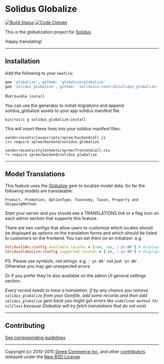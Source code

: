 # Solidus Globalize

[![Build Status](https://travis-ci.org/solidusio-contrib/solidus_globalize.svg?branch=master)](https://travis-ci.org/solidusio-contrib/solidus_globalize)
[![Code Climate](https://codeclimate.com/github/solidusio-contrib/solidus_globalize/badges/gpa.svg)](https://codeclimate.com/github/solidusio-contrib/solidus_globalize)

This is the globalization project for [Solidus][1].

Happy translating!

---

## Installation

Add the following to your `Gemfile`:

```ruby
gem 'globalize', github: 'globalize/globalize'
gem 'solidus_globalize', github: 'solidusio-contrib/solidus_globalize'
```

Run `bundle install`

You can use the generator to install migrations and append solidus_globalize assets to
your app solidus manifest file.

    bin/rails g solidus_globalize:install

This will insert these lines into your solidus manifest files:

```
vendor/assets/javascripts/spree/backend/all.js
//= require spree/backend/solidus_globalize

vendor/assets/stylesheets/spree/frontend/all.css
*= require spree/backend/solidus_globalize
```

---

## Model Translations

This feature uses the [Globalize][3] gem to localize model data.
So far the following models are translatable:

    Product, Promotion, OptionType, Taxonomy, Taxon, Property and ShippingMethod.

Start your server and you should see a TRANSLATIONS link or a flag icon on each
admin section that supports this feature.

There are two configs that allow users to customize which locales
should be displayed as options on the translation forms and which should be
listed to customers on the frontend. You can set them on an initializer. e.g.

```ruby
SolidusI18n::Config.available_locales = [:en, :es, :'pt-BR'] # displayed on frontend select box
SolidusGlobalize::Config.supported_locales = [:en, :'pt-BR'] # displayed on translation forms
```

PS. Please use symbols, not strings. e.g. `:'pt-BR'` not just `'pt-BR'`. Otherwise
you may get unexpected errors

Or if you prefer they're also available on the admin UI general settings section.

*Every record needs to have a translation. If by any chance you remove `solidus_globalize`
from your Gemfile, add some records and then add `solidus_globalize` gem back you might get
errors like ``undefined method for nilClass`` because Globalize will try fetch
translations that do not exist.*

---

## Contributing

[See corresponding guidelines][7]

---

Copyright (c) 2010-2015 [Spree Commerce Inc.][1] and other [contributors][5]. released under the [New BSD License][6]

[1]: https://solidus.io
[2]: http://guides.spreecommerce.com/developer/i18n.html
[3]: https://github.com/globalize/globalize
[5]: https://github.com/solidusio-contrib/solidus_globalize/graphs/contributors
[6]: https://github.com/solidusio-contrib/solidus_globalize/blob/master/LICENSE.md
[7]: https://github.com/solidusio-contrib/solidus_globalize/blob/master/CONTRIBUTING.md
[8]: https://github.com/solidusio-contrib/spree_i18n
